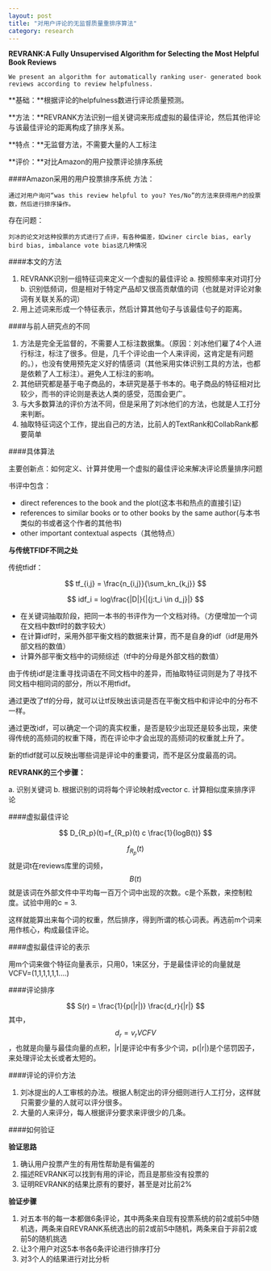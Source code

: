 ```yaml
---
layout: post
title: "对用户评论的无监督质量重排序算法"
category: research
---
```


**REVRANK:A Fully Unsupervised Algorithm for Selecting the Most Helpful Book Reviews**

	We present an algorithm for automatically ranking user- generated book reviews according to review helpfulness.

**基础：**根据评论的helpfulness数进行评论质量预测。

**方法：**REVRANK方法识别一组关键词来形成虚拟的最佳评论，然后其他评论与该最佳评论的距离构成了排序关系。

**特点：**无监督方法，不需要大量的人工标注

**评价：**对比Amazon的用户投票评论排序系统

####Amazon采用的用户投票排序系统
方法：
	
	通过对用户询问“was this review helpful to you? Yes/No”的方法来获得用户的投票数，然后进行排序操作。

存在问题：

	刘冰的论文对这种投票的方式进行了点评，有各种偏差，如winer circle bias, early bird bias, imbalance vote bias这几种情况
	
####本文的方法

1. REVRANK识别一组特征词来定义一个虚拟的最佳评论
	a. 按照频率来对词打分
	b. 识别低频词，但是相对于特定产品却又很高贡献值的词（也就是对评论对象词有关联关系的词）
2. 用上述词来形成一个特征表示，然后计算其他句子与该最佳句子的距离。

####与前人研究点的不同

1. 方法是完全无监督的，不需要人工标注数据集。（原因：刘冰他们雇了4个人进行标注，标注了很多。但是，几千个评论由一个人来评阅，这肯定是有问题的。），也没有使用预先定义好的情感词（其他采用实体识别工具的方法，也都是依赖了人工标注）。避免人工标注的影响。
2. 其他研究都是基于电子商品的，本研究是基于书本的。电子商品的特征相对比较少，而书的评论则是表达人类的感受，范围会更广。
3. 与大多数算法的评价方法不同，但是采用了刘冰他们的方法，也就是人工打分来判断。
4. 抽取特征词这个工作，提出自己的方法，比前人的TextRank和CollabRank都要简单

####具体算法

主要创新点：如何定义、计算并使用一个虚拟的最佳评论来解决评论质量排序问题

书评中包含：

* direct references to the book and the plot(这本书和热点的直接引证)
* references to similar books or to other books by the same author(与本书类似的书或者这个作者的其他书)
* other important contextual aspects（其他特点）

**与传统TFIDF不同之处**

传统tfidf：

$$
tf_{i,j} = \frac{n_{i,j}}{\sum_kn_{k,j}}
$$

$$
idf_i = log\frac{|D|}{|{j:t_i \in d_j}|}
$$


* 在关键词抽取阶段，把同一本书的书评作为一个文档对待。（方便增加一个词在文档中数tf时的数字较大）
* 在计算idf时，采用外部平衡文档的数据来计算，而不是自身的idf（idf是用外部文档的数值）
* 计算外部平衡文档中的词频综述（tf中的分母是外部文档的数值）

由于传统idf是注重寻找词语在不同文档中的差异，而抽取特征词则是为了寻找不同文档中相同词的部分，所以不用tfidf。

通过更改了tf的分母，就可以让tf反映出该词是否在平衡文档中和评论中的分布不一样。

通过更改idf，可以确定一个词的真实权重，是否是较少出现还是较多出现，来使得传统的高频词的权重下降，而在评论中才会出现的高频词的权重就上升了。

新的tfidf就可以反映出哪些词是评论中的重要词，而不是区分度最高的词。

**REVRANK的三个步骤：**

a. 识别关键词
b. 根据识别的词将每个评论映射成vector
c. 计算相似度来排序评论

####虚拟最佳评论

$$
D_{R_p}(t)=f_{R_p}(t) c \frac{1}{logB(t)}
$$

$$f_{R_p}(t)$$就是词t在reviews库里的词频，$$B(t)$$就是该词在外部文件中平均每一百万个词中出现的次数。c是个系数，来控制粒度。试验中用的c = 3.

这样就能算出来每个词的权重，然后排序，得到所谓的核心词表。再选前m个词来用作核心，构成最佳评论。

####虚拟最佳评论的表示

用m个词来做个特征向量表示，只用0，1来区分，于是最佳评论的向量就是VCFV=(1,1,1,1,1,1....)

####评论排序

$$
S(r) = \frac{1}{p(|r|)} \frac{d_r}{|r|}
$$
其中，$$d_r = v_r VCFV$$，也就是向量与最佳向量的点积，|r|是评论中有多少个词，p(|r|)是个惩罚因子，来处理评论太长或者太短的。


####评论的评价方法

1. 刘冰提出的人工审核的办法。根据人制定出的评分细则进行人工打分，这样就只需要少量的人就可以评分很多。
2. 大量的人来评分，每人根据评分要求来评很少的几条。

####如何验证

**验证思路**

1. 确认用户投票产生的有用性帮助是有偏差的
2. 描述REVRANK可以找到有用的评论，而且是那些没有投票的
3. 证明REVRANK的结果比原有的要好，甚至是对比前2%

**验证步骤**

1. 对五本书的每一本都做6条评论，其中两条来自现有投票系统的前2或前5中随机选，两条来自REVRANK系统选出的前2或前5中随机，两条来自于非前2或前5的随机挑选
2. 让3个用户对这5本书各6条评论进行排序打分
3. 对3个人的结果进行对比分析



















